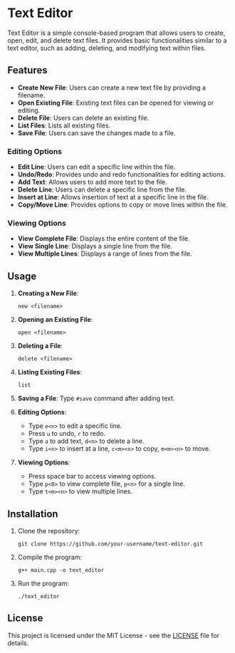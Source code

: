 # Text Editor

Text Editor is a simple console-based program that allows users to create, open, edit, and delete text files. It provides basic functionalities similar to a text editor, such as adding, deleting, and modifying text within files. 

## Features

- **Create New File**: Users can create a new text file by providing a filename.
- **Open Existing File**: Existing text files can be opened for viewing or editing.
- **Delete File**: Users can delete an existing file.
- **List Files**: Lists all existing files.
- **Save File**: Users can save the changes made to a file.

### Editing Options

- **Edit Line**: Users can edit a specific line within the file.
- **Undo/Redo**: Provides undo and redo functionalities for editing actions.
- **Add Text**: Allows users to add more text to the file.
- **Delete Line**: Users can delete a specific line from the file.
- **Insert at Line**: Allows insertion of text at a specific line in the file.
- **Copy/Move Line**: Provides options to copy or move lines within the file.

### Viewing Options

- **View Complete File**: Displays the entire content of the file.
- **View Single Line**: Displays a single line from the file.
- **View Multiple Lines**: Displays a range of lines from the file.

## Usage

1. **Creating a New File**: 
    ```
    new <filename>
    ```

2. **Opening an Existing File**: 
    ```
    open <filename>
    ```

3. **Deleting a File**: 
    ```
    delete <filename>
    ```

4. **Listing Existing Files**: 
    ```
    list
    ```

5. **Saving a File**: 
    Type `#save` command after adding text.

6. **Editing Options**: 
    - Type `e<n>` to edit a specific line.
    - Press `u` to undo, `r` to redo.
    - Type `a` to add text, `d<n>` to delete a line.
    - Type `i<n>` to insert at a line, `c<m><n>` to copy, `m<m><n>` to move.

7. **Viewing Options**: 
    - Press space bar to access viewing options.
    - Type `p<0>` to view complete file, `p<n>` for a single line.
    - Type `t<m><n>` to view multiple lines.

## Installation

1. Clone the repository:
    ```
    git clone https://github.com/your-username/text-editor.git
    ```

2. Compile the program:
    ```
    g++ main.cpp -o text_editor
    ```

3. Run the program:
    ```
    ./text_editor
    ```

## License

This project is licensed under the MIT License - see the [LICENSE](LICENSE) file for details.
